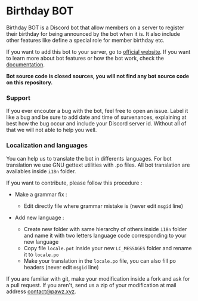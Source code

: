 # Birthday BOT

Birthday BOT is a Discord bot that allow members on a server to register their birthday for being announced by the bot when it is. It also include other features like define a special role for member birthday etc.

If you want to add this bot to your server, go to [official website](http://birthdaybot.pawz.xyz/).
If you want to learn more about bot features or how the bot work, check the [documentation](http://birthdaybot.pawz.xyz/guide).


**Bot source code is closed sources, you will not find any bot source code on this repository.**


### Support

If you ever encouter a bug with the bot, feel free to open an issue. Label it like a bug and be sure to add date and time of survenances, explaining at best how the bug occur and include your Discord server id. Without all of that we will not able to help you well.


### Localization and languages

You can help us to translate the bot in differents languages. 
For bot translation we use GNU gettext utilities with .po files. All bot translation are availables inside `i18n` folder.

If you want to contribute, please follow this procedure :

- Make a grammar fix :

    * Edit directly file where grammar mistake is (never edit `msgid` line)

- Add new language :

    * Create new folder with same hierarchy of others inside `i18n` folder and name it with two letters language code corresponding to your new language
    * Copy file `locale.pot` inside your new `LC_MESSAGES` folder and rename it to `locale.po`
    * Make your translation in the `locale.po` file, you can also fill po headers (never edit `msgid` line)


If you are familiar with git, make your modification inside a fork and ask for a pull request. 
If you aren't, send us a zip of your modification at mail address contact@pawz.xyz.

